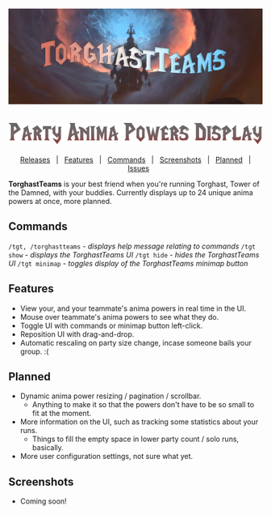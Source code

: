 <h1 align="center">
  <img src="Images/TorghastTeamsBanner.png" alt="TorghastTeams banner" />
</h1>
<h2 align="center">
  <img src="Images/TorghastTeamsTagline.png" alt="TorghastTeams tagline">
</h2>

<div align="center">

[Releases][release]&nbsp;&nbsp;&nbsp;|&nbsp;&nbsp;&nbsp;[Features](#features)&nbsp;&nbsp;&nbsp;|&nbsp;&nbsp;&nbsp;[Commands](#commands)&nbsp;&nbsp;&nbsp;|&nbsp;&nbsp;&nbsp;[Screenshots](#screenshots)&nbsp;&nbsp;&nbsp;|&nbsp;&nbsp;&nbsp;[Planned](#planned)&nbsp;&nbsp;&nbsp;|&nbsp;&nbsp;&nbsp;[Issues][issues]

</div>

**TorghastTeams** is your best friend when you're running Torghast, Tower of the Damned, with your buddies.
Currently displays up to 24 unique anima powers at once, more planned.

<h2 id="commands">Commands</h2>

`/tgt, /torghastteams` - *displays help message relating to commands*
`/tgt show` - *displays the TorghastTeams UI*
`/tgt hide` - *hides the TorghastTeams UI*
`/tgt minimap` - *toggles display of the TorghastTeams minimap button*

<h2 id="features">Features</h2>

- View your, and your teammate's anima powers in real time in the UI.
- Mouse over teammate's anima powers to see what they do.
- Toggle UI with commands or minimap button left-click.
- Reposition UI with drag-and-drop.
- Automatic rescaling on party size change, incase someone bails your group. :(

<h2 id="planned">Planned</h2>

- Dynamic anima power resizing / pagination / scrollbar.
    -  Anything to make it so that the powers don't have to be so small to fit at the moment.
- More information on the UI, such as tracking some statistics about your runs.
    - Things to fill the empty space in lower party count / solo runs, basically.
- More user configuration settings, not sure what yet.

<h2 id="screenshots">Screenshots</h2>

- Coming soon!


[release]:https://github.com/maxheyn/TorghastTeams/releases/latest "Latest Release (external link)"
[issues]:https://github.com/maxheyn/TorghastTeams/issues "Issues (external link)"

